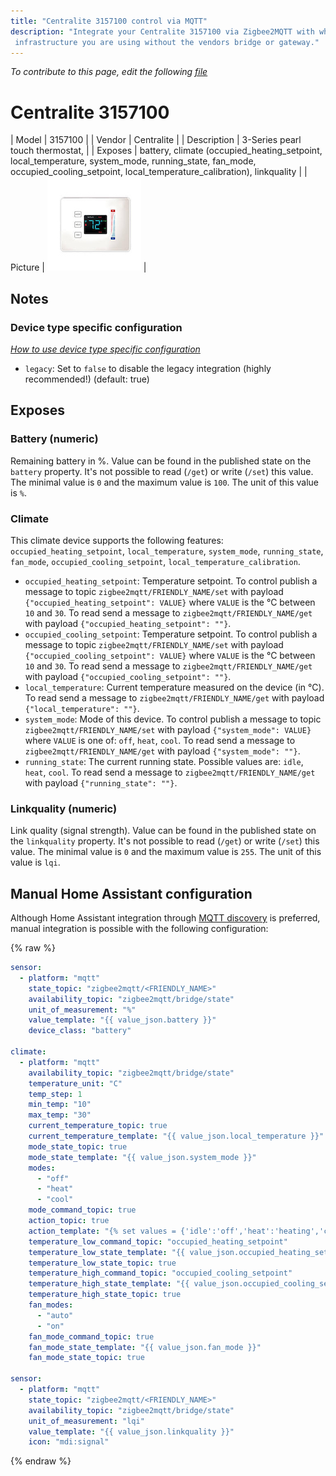 ```yaml
---
title: "Centralite 3157100 control via MQTT"
description: "Integrate your Centralite 3157100 via Zigbee2MQTT with whatever smart home
 infrastructure you are using without the vendors bridge or gateway."
---
```


*To contribute to this page, edit the following
[file](https://github.com/Koenkk/zigbee2mqtt.io/blob/master/docs/devices/3157100.md)*

# Centralite 3157100

| Model | 3157100  |
| Vendor  | Centralite  |
| Description | 3-Series pearl touch thermostat, |
| Exposes | battery, climate (occupied_heating_setpoint, local_temperature, system_mode, running_state, fan_mode, occupied_cooling_setpoint, local_temperature_calibration), linkquality |
| Picture | ![Centralite 3157100](../images/devices/3157100.jpg) |

## Notes

### Device type specific configuration
*[How to use device type specific configuration](../information/configuration.md)*

* `legacy`: Set to `false` to disable the legacy integration (highly recommended!) (default: true)



## Exposes

### Battery (numeric)
Remaining battery in %.
Value can be found in the published state on the `battery` property.
It's not possible to read (`/get`) or write (`/set`) this value.
The minimal value is `0` and the maximum value is `100`.
The unit of this value is `%`.

### Climate 
This climate device supports the following features: `occupied_heating_setpoint`, `local_temperature`, `system_mode`, `running_state`, `fan_mode`, `occupied_cooling_setpoint`, `local_temperature_calibration`.
- `occupied_heating_setpoint`: Temperature setpoint. To control publish a message to topic `zigbee2mqtt/FRIENDLY_NAME/set` with payload `{"occupied_heating_setpoint": VALUE}` where `VALUE` is the °C between `10` and `30`. To read send a message to `zigbee2mqtt/FRIENDLY_NAME/get` with payload `{"occupied_heating_setpoint": ""}`.
- `occupied_cooling_setpoint`: Temperature setpoint. To control publish a message to topic `zigbee2mqtt/FRIENDLY_NAME/set` with payload `{"occupied_cooling_setpoint": VALUE}` where `VALUE` is the °C between `10` and `30`. To read send a message to `zigbee2mqtt/FRIENDLY_NAME/get` with payload `{"occupied_cooling_setpoint": ""}`.
- `local_temperature`: Current temperature measured on the device (in °C). To read send a message to `zigbee2mqtt/FRIENDLY_NAME/get` with payload `{"local_temperature": ""}`.
- `system_mode`: Mode of this device. To control publish a message to topic `zigbee2mqtt/FRIENDLY_NAME/set` with payload `{"system_mode": VALUE}` where `VALUE` is one of: `off`, `heat`, `cool`. To read send a message to `zigbee2mqtt/FRIENDLY_NAME/get` with payload `{"system_mode": ""}`.
- `running_state`: The current running state. Possible values are: `idle`, `heat`, `cool`. To read send a message to `zigbee2mqtt/FRIENDLY_NAME/get` with payload `{"running_state": ""}`.

### Linkquality (numeric)
Link quality (signal strength).
Value can be found in the published state on the `linkquality` property.
It's not possible to read (`/get`) or write (`/set`) this value.
The minimal value is `0` and the maximum value is `255`.
The unit of this value is `lqi`.

## Manual Home Assistant configuration
Although Home Assistant integration through [MQTT discovery](../integration/home_assistant) is preferred,
manual integration is possible with the following configuration:


{% raw %}
```yaml
sensor:
  - platform: "mqtt"
    state_topic: "zigbee2mqtt/<FRIENDLY_NAME>"
    availability_topic: "zigbee2mqtt/bridge/state"
    unit_of_measurement: "%"
    value_template: "{{ value_json.battery }}"
    device_class: "battery"

climate:
  - platform: "mqtt"
    availability_topic: "zigbee2mqtt/bridge/state"
    temperature_unit: "C"
    temp_step: 1
    min_temp: "10"
    max_temp: "30"
    current_temperature_topic: true
    current_temperature_template: "{{ value_json.local_temperature }}"
    mode_state_topic: true
    mode_state_template: "{{ value_json.system_mode }}"
    modes: 
      - "off"
      - "heat"
      - "cool"
    mode_command_topic: true
    action_topic: true
    action_template: "{% set values = {'idle':'off','heat':'heating','cool':'cooling','fan only':'fan'} %}{{ values[value_json.running_state] }}"
    temperature_low_command_topic: "occupied_heating_setpoint"
    temperature_low_state_template: "{{ value_json.occupied_heating_setpoint }}"
    temperature_low_state_topic: true
    temperature_high_command_topic: "occupied_cooling_setpoint"
    temperature_high_state_template: "{{ value_json.occupied_cooling_setpoint }}"
    temperature_high_state_topic: true
    fan_modes: 
      - "auto"
      - "on"
    fan_mode_command_topic: true
    fan_mode_state_template: "{{ value_json.fan_mode }}"
    fan_mode_state_topic: true

sensor:
  - platform: "mqtt"
    state_topic: "zigbee2mqtt/<FRIENDLY_NAME>"
    availability_topic: "zigbee2mqtt/bridge/state"
    unit_of_measurement: "lqi"
    value_template: "{{ value_json.linkquality }}"
    icon: "mdi:signal"
```
{% endraw %}


